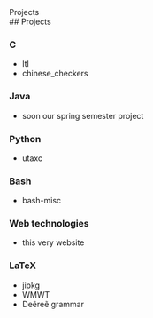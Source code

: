 <article>
<nav>Projects</nav>
<data>
## Projects

### C

* ltl
* chinese_checkers

### Java

* soon our spring semester project

### Python

* utaxc

### Bash

* bash-misc

### Web technologies

* this very website

### LaTeX

* jipkg
* WMWT
* Deẽreẽ grammar
</data>
</article>

